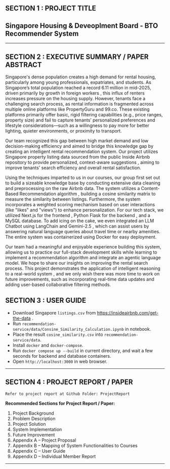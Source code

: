 ## SECTION 1 : PROJECT TITLE
## Singapore Housing & Deveoplment Board - BTO Recommender System


---

## SECTION 2 : EXECUTIVE SUMMARY / PAPER ABSTRACT
Singapore's dense population creates a high demand for rental housing, particularly among young professionals, expatriates, and students. As Singapore’s total population reached a record 6.11 million in mid-2025, driven primarily by growth in foreign workers , this influx of renters increases pressure on the housing supply. However, tenants face a challenging search process, as rental information is fragmented across multiple online platforms like PropertyGuru and 99.co. These existing platforms primarily offer basic, rigid filtering capabilities (e.g., price ranges, property size) and fail to capture tenants’ personalized preferences and lifestyle considerations—such as a willingness to pay more for better lighting, quieter environments, or proximity to transport.

Our team recognized this gap between high market demand and low decision-making efficiency and aimed to bridge this knowledge gap by creating an intelligent rental recommendation system. Our project utilizes Singapore property listing data sourced from the public Inside Airbnb repository to provide personalized, context-aware suggestions , aiming to improve tenants' search efficiency and overall rental satisfaction.

Using the techniques imparted to us in our courses, our group first set out to build a sizeable knowledge base by conducting extensive data cleaning and preprocessing on the raw Airbnb data. The system utilizes a Content-Based Recommendation algorithm , building a cosine similarity matrix to measure the similarity between listings. Furthermore, the system incorporates a weighted scoring mechanism based on user interactions (like "likes" and "views") to enhance personalization. For our tech stack, we utilized Next.js for the frontend , Python Flask for the backend , and a MySQL database. To add icing on the cake, we even integrated an LLM Chatbot using LangChain and Gemini-2.5 , which can assist users by answering natural language queries about travel time or nearby amenities. The entire system was containerized using Docker for easy deployment.

Our team had a meaningful and enjoyable experience building this system, allowing us to practice our full-stack development skills while learning to implement a recommendation algorithm and integrate an agentic language model. We hope to share our insights on improving the rental search process. This project demonstrates the application of intelligent reasoning to a real-world system , and we only wish there was more time to work on future improvements, such as incorporating real-time data updates and adding user-based collaborative filtering methods.


## SECTION 3 : USER GUIDE

- Download Singapore `listings.csv` from https://insideairbnb.com/get-the-data .
- Run `recommendation-service/data/Consine_Similarity_Calculation.ipynb` in notebook.
- Place the result `cosine_similarity.csv` into `recommendation-service/data`.
- Install `docker` and `docker-compose`.
- Run `docker compose up --build` in current directory, and wait a few seconds for backend and database containers.
- Open `http://localhost:3000` in web browser. 

---
## SECTION 4 : PROJECT REPORT / PAPER

`Refer to project report at Github Folder: ProjectReport`

**Recommended Sections for Project Report / Paper:**
1. Project Background
2. Problem Description
3. Project Solution
4. System Implementation
5. Future Improvement
6. Appendix A – Project Proposal
7. Appendix B – Mapping of System Functionalities to Courses
8. Appendix C – User Guide
9. Appendix D – Individual Member Report

---
